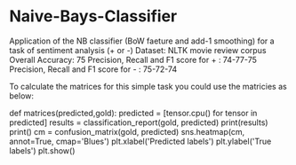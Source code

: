 # Naive-Bays-Classifier
Application of the NB classifier (BoW faeture and add-1 smoothing) for a task of sentiment analysis (+ or -) 
Dataset: NLTK movie review corpus
Overall Accuracy: 75
Precision, Recall and F1 score for + : 74-77-75
Precision, Recall and F1 score for - : 75-72-74

To calculate the matrices for this simple task you could use the matricies as below:


def matrices(predicted,gold):
    predicted = [tensor.cpu() for tensor in predicted]
    results = classification_report(gold, predicted)
    print(results)
    print()
    cm = confusion_matrix(gold, predicted)
    sns.heatmap(cm, annot=True, cmap='Blues')
    plt.xlabel('Predicted labels')
    plt.ylabel('True labels')
    plt.show()
